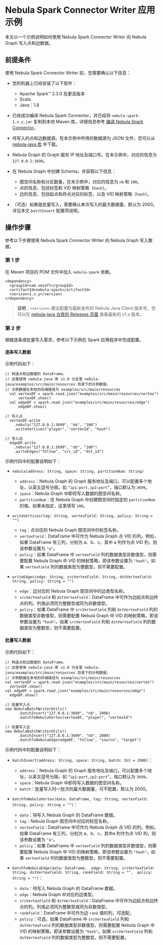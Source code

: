 # Nebula Spark Connector Writer 应用示例

本文以一个示例说明如何使用 Nebula Spark Connector Writer 向 Nebula Graph 写入点和边数据。

## 前提条件

使用 Nebula Spark Connector Writer 前，您需要确认以下信息：

- 您的机器上已经安装了以下软件：
  - Apache Spark&trade; 2.3.0 及更高版本
  - Scala
  - Java：1.8

- 已经成功编译 Nebula Spark Connector，并已经将 `nebula-spark-1.x.y.jar` 复制到本地 Maven 库。详细信息参考 [编译 Nebula Spark Connector](../sc-ug-compile.md)。

- 待写入的点和边数据源。在本示例中所用的数据源为 JSON 文件，您可以从 [nebula-java 库](https://github.com/vesoft-inc/nebula-java/tree/v1.0/examples/src/main/resources "点击前往 GitHub 网站") 中下载。

- Nebula Graph 的 Graph 服务 IP 地址及端口号。在本示例中，对应的信息为 `127.0.0.1:3699`。

- 在 Nebula Graph 中创建 Schema，并获取以下信息：
  - 图空间名称和分区数量。在本示例中，对应的信息为 `nb` 和 `100`。
  - 点的信息，包括标签和 VID 映射策略（`hash`<!--或者 `uuid`-->）。
  - 边的信息，包括起点和终点对应的标签，以及 VID 映射策略（`hash`<!--或者 `uuid`-->）。

- （可选）如果是批量写入，需要确认单次写入的最大数据量，默认为 2000。详见本文 `batchInsert` 配置项说明。

## 操作步骤

参考以下步骤使用 Nebula Spark Connector Writer 向 Nebula Graph 写入数据。

### 第 1 步

在 Maven 项目的 POM 文件中加入 `nebula-spark` 依赖。

```pom
<dependency>
  <groupId>com.vesoft</groupId>
  <artifactId>nebula-spark</artifactId>
  <version>1.x.y</version>
</dependency>
```

> **说明**：`<version>` 建议配置为最新发布的 Nebula Java Client 版本号。您可以在 [nebula-java 仓库的 Releases 页面](https://github.com/vesoft-inc/nebula-java/releases "点击前往 GitHub 网站") 查看最新的 v1.x 版本。

### 第 2 步

根据逐条或批量写入需求，参考以下示例在 Spark 应用程序中完成配置。

#### 逐条写入数据

示例代码如下：

```shell
// 构造点和边数据的 DataFrame，
// 这里使用 nebula-java 库 v1.0 分支里 nebula-java/examples/src/main/resources 目录下的示例数据，
// 示例数据在本地的存储路径为 examples/src/main/resources
  val vertexDF = spark.read.json("examples/src/main/resources/vertex")
      vertexDF.show()
  val edgeDF = spark.read.json("examples/src/main/resources/edge")
      edgeDF.show()

// 写入点
  vertexDF.write
    .nebula("127.0.0.1:3699", "nb", "100")
    .writeVertices("player", "vertexId", "hash")
  
// 写入边
  edgeDF.write
    .nebula("127.0.0.1:3699", "nb", "100")
    .wirteEdges("follow", "src_id", "dst_id")
```

示例代码中的配置说明如下：

- `nebula(address: String, space: String, partitionNum: String)`
  - `address`：Nebula Graph 的 Graph 服务地址及端口，可以配置多个地址，以英文逗号分隔，如 `“ip1:port,ip2:port”`，端口默认为 `3699`。
  - `space`：Nebula Graph 中即将写入数据的图空间名称。
  - `partitionNum`：在 Nebula Graph 中创建图空间时指定的 `partitionNum` 的值。如果未指定，这里填写 `100`。

- `writeVertices(tag: String, vertexField: String, policy: String = "")`
  - `tag`：点对应的 Nebula Graph 图空间中的标签名称。
  - `vertexField`：DataFrame 中可作为 Nebula Graph 点 VID 的列。例如，如果 DataFrame 有三列，分别为 a、b、c，其中 a 列作为点 VID 列，则该参数设置为 `"a"`。
  - `policy`：如果 DataFrame 中 `vertexField` 列的数据类型非数值型，则需要配置 Nebula Graph 中 VID 的映射策略，即该参数设置为 `"hash"`<!--或者 `uuid`-->。如果 `vertexField` 列的数据类型为整数型，则不需要配置。

- `writeEdges(edge: String, srcVertexField: String, dstVertexField: String, policy: String = "")`
  - `edge`：边对应的 Nebula Graph 图空间中的边类型名称。
  - `srcVertexField` 和 `dstVertexField`：DataFrame 中可作为边起点和边终点的列。列值必须同为整数型或同为非数值型。
  - `policy`：如果 DataFrame 中 `srcVertexField` 列和 `dstVertexField` 列的数据类型非数值型，则需要配置 Nebula Graph 中 VID 的映射策略，即该参数设置为  `"hash"`<!--或者 `uuid`-->。如果 `srcVertexField` 列和 `dstVertexField` 列的数据类型为整数型，则不需要配置。

#### 批量写入数据

示例代码如下：

```shell
// 构造点和边数据的 DataFrame，
// 这里使用 nebula-java 库 v1.0 分支里 nebula-java/examples/src/main/resources 目录下的示例数据，
// 示例数据在本地的存储路径为 examples/src/main/resources
val vertexDF = spark.read.json("examples/src/main/resources/vertex")
  vertexDF.show()
val edgeDF = spark.read.json("examples/src/main/resources/edge")
  edgeDF.show()

// 批量写入点
new NebulaBatchWriterUtils()
      .batchInsert("127.0.0.1:3699", "nb", 2000)
      .batchToNebulaVertex(vertexDF, "player", "vertexId")
  
// 批量写入边
new NebulaBatchWriterUtils()
      .batchInsert("127.0.0.1:3699", "nb", 2000)
      .batchToNebulaEdge(edgeDF, "follow", "source", "target")
```

示例代码中的配置说明如下：

- `batchInsert(address: String, space: String, batch: Int = 2000)`：
  - `address`：Nebula Graph 的 Graph 服务地址及端口，可以配置多个地址，以英文逗号分隔，如 `“ip1:port,ip2:port”`，端口默认为 `3699`。
  - `space`：Nebula Graph 中即将写入数据的图空间名称。
  - `batch`：批量写入时一批次的最大数据量，可不配置，默认为 2000。

- `batchToNebulaVertex(data: DataFrame, tag: String, vertexField: String, policy: String = "")`：
  - `data`：待写入 Nebula Graph 的 DataFrame 数据。
  - `tag`：Nebula Graph 图空间中对应的标签名称。
  - `vertexField`：DataFrame 中可作为 Nebula Graph 点 VID 的列。例如，如果 DataFrame 有三列，分别为 a、b、c，其中a 列作为点 VID 列，则该参数设置为 `"a"`。
  - `policy`：如果 DataFrame 中 `vertexField` 列的数据类型非数值型，则需要配置 Nebula Graph 中 VID 的映射策略，即该参数设置为 `"hash"`<!--或者 `uuid`-->。如果 `vertexField` 列的数据类型为整数型，则不需要配置。

- `batchToNebulaEdge(data: DataFrame,  edge: String, srcVertexField: String, dstVertexField: String, rankField: String = "",  policy: String = "")`：
  - `data`：待写入 Nebula Graph 的 DataFrame 数据。
  - `edge`：Nebula Graph 中对应的边类型。
  - `srcVertexField` 和 `dstVertexField`：DataFrame 中可作为边起点和边终点的列。列值必须同为整数型或同为非数值型。
  - `rankField`：DataFrame 中可作为边 `rank` 值的列，可选配。
  - `policy`：可选。如果 DataFrame 中 `srcVertexField` 列和 `dstVertexField` 列的数据类型非数值型，则需要配置 Nebula Graph 中 VID 的映射策略，即该参数设置为  `"hash"`<!--或者 `uuid`-->。如果 `srcVertexField` 列和 `dstVertexField` 列的数据类型为整数型，则不需要配置。
